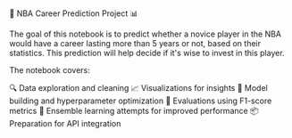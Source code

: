 🏀 NBA Career Prediction Project 📊

The goal of this notebook is to predict whether a novice player in the NBA would have a career lasting more than 5 years or not, based on their statistics. This prediction will help decide if it's wise to invest in this player.

The notebook covers:

🔍 Data exploration and cleaning
📈 Visualizations for insights
🤖 Model building and hyperparameter optimization
🎯 Evaluations using F1-score metrics
🚀 Ensemble learning attempts for improved performance
📦 Preparation for API integration


